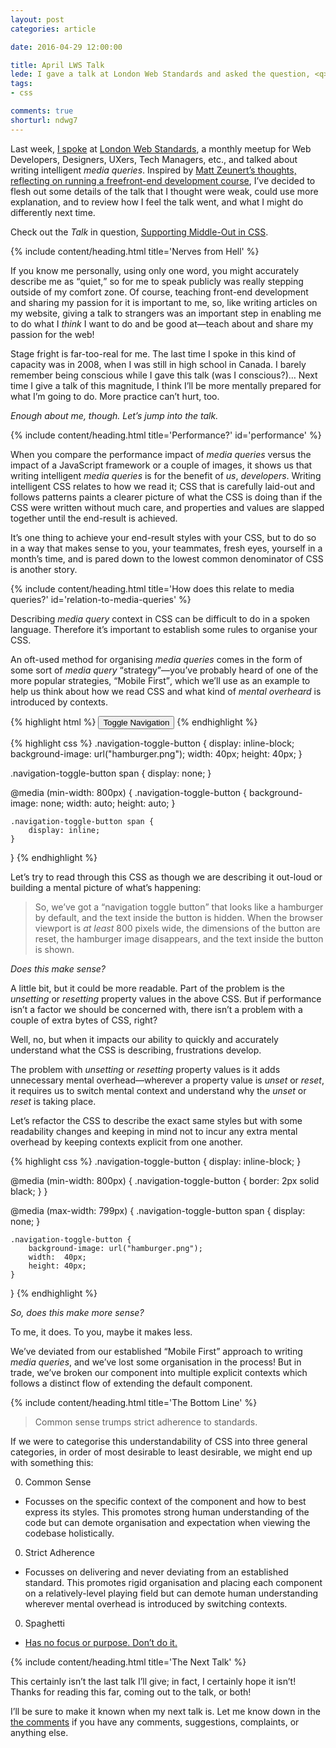 ```yaml
---
layout: post
categories: article

date: 2016-04-29 12:00:00

title: April LWS Talk
lede: I gave a talk at London Web Standards and asked the question, <q>So how can we write media queries that are both consistent and succinct?</q>
tags:
- css

comments: true
shorturl: ndwg7
---
```



Last week, <a rel="external" href="http://londonwebstandards.org/2016/04/lws-18-april-2016-animation-chats-lwsaniquery/">I spoke</a> at <a rel="external" href="http://londonwebstandards.org/">London Web Standards</a>, a monthly meetup for Web Developers, Designers, UXers, Tech Managers, etc., and talked about writing intelligent *media queries*. Inspired by [Matt Zeunert’s thoughts, reflecting on running a freefront-end development course](http://www.mattzeunert.com/2016/01/13/running-a-free-front-end-development-course.html), I’ve decided to flesh out some details of the talk that I thought were weak, could use more explanation, and to review how I feel the talk went, and what I might do differently next time.

Check out the *Talk* in question, <a rel="me" href="{% post_url 2016-04-18-middle-out %}">Supporting Middle-Out in CSS</a>.


{% include content/heading.html title='Nerves from Hell' %}

If you know me personally, using only one word, you might accurately describe me as <q>quiet,</q> so for me to speak publicly was really stepping outside of my comfort zone. Of course, teaching front-end development and sharing my passion for it is important to me, so, like writing articles on my website, giving a talk to strangers was an important step in enabling me to do what I *think* I want to do and be good at—teach about and share my passion for the web!

Stage fright is far-too-real for me. The last time I spoke in this kind of capacity was in 2008, when I was still in high school in Canada. I barely remember being conscious while I gave this talk (was I conscious?)… Next time I give a talk of this magnitude, I think I’ll be more mentally prepared for what I’m going to do. More practice can’t hurt, too.

*Enough about me, though. Let’s jump into the talk.*


{% include content/heading.html title='Performance?' id='performance' %}

When you compare the performance impact of *media queries* versus the impact of a JavaScript framework or a couple of images, it shows us that writing intelligent *media queries* is for the benefit of *us*, *developers*. Writing intelligent CSS relates to how we read it; CSS that is carefully laid-out and follows patterns paints a clearer picture of what the CSS is doing than if the CSS were written without much care, and properties and values are slapped together until the end-result is achieved.

It’s one thing to achieve your end-result styles with your CSS, but to do so in a way that makes sense to you, your teammates, fresh eyes, yourself in a month’s time, and is pared down to the lowest common denominator of CSS is another story.


{% include content/heading.html title='How does this relate to media queries?' id='relation-to-media-queries' %}

Describing *media query* context in CSS can be difficult to do in a spoken language. Therefore it’s important to establish some rules to organise your CSS.

An oft-used method for organising *media queries* comes in the form of some sort of *media query* <q>strategy</q>—you’ve probably heard of one of the more popular strategies, <q>Mobile First</q>, which we’ll use as an example to help us think about how we read CSS and what kind of *mental overheard* is introduced by contexts.

{% highlight html %}
<button class="navigation-toggle-button">
    <span>Toggle Navigation</span>
</button>
{% endhighlight %}

{% highlight css %}
.navigation-toggle-button {
    display: inline-block;
    background-image: url("hamburger.png");
    width:  40px;
    height: 40px;
}

.navigation-toggle-button span {
    display: none;
}

@media (min-width: 800px) {
    .navigation-toggle-button {
        background-image: none;
        width:  auto;
        height: auto;
    }

    .navigation-toggle-button span {
        display: inline;
    }
}
{% endhighlight %}

Let’s try to read through this CSS as though we are describing it out-loud or building a mental picture of what’s happening:

> So, we’ve got a <q>navigation toggle button</q> that looks like a hamburger by default, and the text inside the button is hidden. When the browser viewport is *at least* 800 pixels wide, the dimensions of the button are reset, the hamburger image disappears, and the text inside the button is shown.

*Does this make sense?*

A little bit, but it could be more readable. Part of the problem is the *unsetting* or *resetting* property values in the above CSS. But if performance isn’t a factor we should be concerned with, there isn’t a problem with a couple of extra bytes of CSS, right?

Well, no, but when it impacts our ability to quickly and accurately understand what the CSS is describing, frustrations develop.

The problem with *unsetting* or *resetting* property values is it adds unnecessary mental overhead—wherever a property value is *unset* or *reset*, it requires us to switch mental context and understand why the *unset* or *reset* is taking place.

Let’s refactor the CSS to describe the exact same styles but with some readability changes and keeping in mind not to incur any extra mental overhead by keeping contexts explicit from one another.

{% highlight css %}
.navigation-toggle-button {
    display: inline-block;
}

@media (min-width: 800px) {
    .navigation-toggle-button {
        border: 2px solid black;
    }
}

@media (max-width: 799px) {
    .navigation-toggle-button span {
        display: none;
    }

    .navigation-toggle-button {
        background-image: url("hamburger.png");
        width:  40px;
        height: 40px;
    }
}
{% endhighlight %}

*So, does this make more sense?*

To me, it does. To you, maybe it makes less.

We’ve deviated from our established <q>Mobile First</q> approach to writing *media queries*, and we’ve lost some organisation in the process! But in trade, we’ve broken our component into multiple explicit contexts which follows a distinct flow of extending the default component.


{% include content/heading.html title='The Bottom Line' %}

> Common sense trumps strict adherence to standards.

If we were to categorise this understandability of CSS into three general categories, in order of most desirable to least desirable, we might end up with something this:

0. Common Sense
  - Focusses on the specific context of the component and how to best express its styles. This promotes strong human understanding of the code but can demote organisation and expectation when viewing the codebase holistically.
0. Strict Adherence
  - Focusses on delivering and never deviating from an established standard. This promotes rigid organisation and placing each component on a relatively-level playing field but can demote human understanding wherever mental overhead is introduced by switching contexts.
0. Spaghetti
  - <a rel="external" href="https://en.wikipedia.org/wiki/Spaghetti_code" title="Spaghetti Code on Wikipedia">Has no focus or purpose. Don’t do it.</a>


{% include content/heading.html title='The Next Talk' %}

This certainly isn’t the last talk I’ll give; in fact, I certainly hope it isn’t! Thanks for reading this far, coming out to the talk, or both!

I’ll be sure to make it known when my next talk is. Let me know down in the [the comments](#comments) if you have any comments, suggestions, complaints, or anything else.
